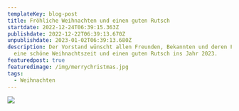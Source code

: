```yaml
---
templateKey: blog-post
title: Fröhliche Weihnachten und einen guten Rutsch
startdate: 2022-12-24T06:39:15.363Z
publishdate: 2022-12-22T06:39:13.670Z
unpublishdate: 2023-01-02T06:39:13.680Z
description: Der Vorstand wünscht allen Freunden, Bekannten und deren Familien
  eine schöne Weihnachtszeit und einen guten Rutsch ins Jahr 2023.
featuredpost: true
featuredimage: /img/merrychristmas.jpg
tags:
  - Weihnachten
---
```



![](/img/weihnachtsmann_tanzt.jpg)